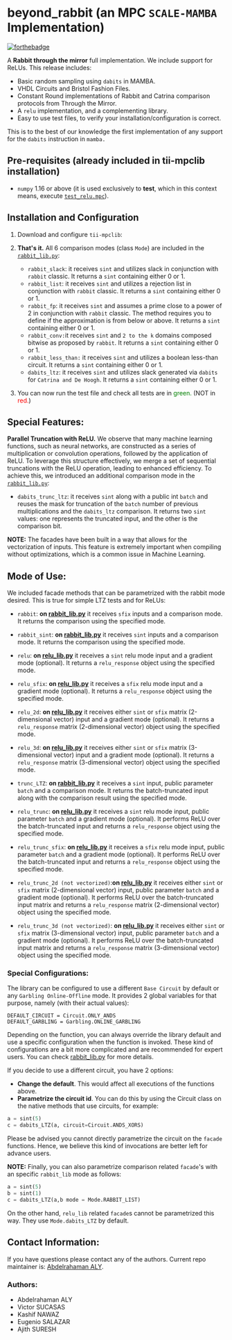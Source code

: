 # beyond_rabbit (an MPC `SCALE-MAMBA` Implementation)
[![forthebadge](https://forthebadge.com/images/badges/as-seen-on-tv.svg)](https://github.com/Crypto-TII/beyond_rabbit)

A __Rabbit through the mirror__ full implementation. We include support for ReLUs. This release includes:

* Basic random sampling using `dabits` in MAMBA. 
* VHDL Circuits and Bristol Fashion Files.
* Constant Round implementations of Rabbit and Catrina comparison protocols from Through the Mirror.  
* A `relu` implementation, and a complementing library.
* Easy to use test files, to verify your installation/configuration is correct.

This is to the best of our knowledge the first implementation of any support for the `dabits` instruction in `mamba.`

## Pre-requisites (already included in tii-mpclib installation)
* `numpy` 1.16 or above (it is used exclusively to __test__, which in this context means, execute [`test_relu.mpc`](beyond_rabbit/test_relu/test_relu.mpc)).

## Installation and Configuration
1. Download and configure `tii-mpclib`:

2. **That's it.** All 6 comparison modes (class `Mode`) are included in the [`rabbit_lib.py`](../Compiler/rabbit_lib.py):

   * `rabbit_slack`: it receives `sint` and utilizes slack in conjunction with `rabbit` classic. It returns a `sint` containing either 0 or 1.
   * `rabbit_list`: it receives `sint` and utilizes a rejection list in conjunction with `rabbit` classic. It returns a `sint` containing either 0 or 1.
   * `rabbit_fp`: it receives `sint` and assumes a prime close to a power of 2 in conjunction with `rabbit` classic. The method requires you to define if the approximation is from below or above. It returns a `sint` containing either 0 or 1.
   * `rabbit_conv:`it receives `sint` and `2 to the k` domains composed bitwise as proposed by `rabbit`. It returns a `sint` containing either 0 or 1.
   * `rabbit_less_than:` it receives `sint` and utilizes a boolean less-than circuit. It returns a `sint` containing either 0 or 1.
   * `dabits_ltz`: it receives `sint` and utilizes slack generated via `dabits` for `Catrina and De Hoogh`. It returns a `sint` containing either 0 or 1.

3. You can now run the test file and check all tests are in <span style='color:green'>green.</span> (NOT in <span style='color:red'>red.</span>)

## Special Features:
**Parallel Truncation with ReLU.** We observe that many machine learning functions, such as neural networks, are constructed as a series of multiplication or convolution operations, followed by the application of ReLU. To leverage this structure effectively, we merge a set of sequential truncations with the ReLU operation, leading to enhanced efficiency. To achieve this, we introduced an additional comparison mode in the [`rabbit_lib.py`](../Compiler/rabbit_lib.py):

   * `dabits_trunc_ltz`: it receives `sint` along with a public int `batch` and reuses the mask for truncation of the `batch` number of previous multiplications and the `dabits_ltz` comparison. It returns two `sint` values: one represents the truncated input, and the other is the comparison bit. 
   
   **NOTE:** The facades have been built in a way that allows for the vectorization of inputs. This feature is extremely important when compiling without optimizations, which is a common issue in Machine Learning.

## Mode of Use:
We included facade methods that can be parametrized with the rabbit mode desired. This is true for simple LTZ tests and for ReLUs:
* `rabbit`: __on [rabbit_lib.py](../Compiler/rabbit_lib.py)__ it receives `sfix` inputs and a comparison mode. It returns the comparison using the specified mode.
* `rabbit_sint`: __on [rabbit_lib.py](../Compiler/rabbit_lib.py)__ it receives `sint` inputs and a comparison mode. It returns the comparison using the specified mode.
* `relu`: __on [relu_lib.py](../Compiler/relu_lib.py)__ it receives a `sint` relu mode input and a gradient mode (optional). It returns a `relu_response` object using the specified mode.
* `relu_sfix`: __on [relu_lib.py](../Compiler/relu_lib.py)__ it receives a `sfix` relu mode input and a gradient mode (optional). It returns a `relu_response` object using the specified mode.
* `relu_2d`: __on [relu_lib.py](../Compiler/relu_lib.py)__ it receives either `sint` or `sfix` matrix (2-dimensional vector) input and a gradient mode (optional). It returns a `relu_response` matrix (2-dimensional vector) object using the specified mode.
* `relu_3d`: __on [relu_lib.py](../Compiler/relu_lib.py)__ it receives either `sint` or `sfix` matrix (3-dimensional vector) input and a gradient mode (optional). It returns a `relu_response` matrix (3-dimensional vector) object using the specified mode.

* `trunc_LTZ`: __on [rabbit_lib.py](../Compiler/rabbit_lib.py)__ it receives a `sint` input, public parameter `batch` and a comparison mode. It returns the batch-truncated input along with the comparison result using the specified mode.
* `relu_trunc`: __on [relu_lib.py](../Compiler/relu_lib.py)__ it receives a `sint` relu mode input, public parameter `batch` and a gradient mode (optional). It performs ReLU over the batch-truncated input and returns a `relu_response` object using the specified mode.
* `relu_trunc_sfix`: __on [relu_lib.py](../Compiler/relu_lib.py)__ it receives a `sfix` relu mode input, public parameter `batch` and a gradient mode (optional). It performs ReLU over the batch-truncated input and returns a `relu_response` object using the specified mode.
* `relu_trunc_2d (not vectorized)`:__on [relu_lib.py](../Compiler/relu_lib.py)__ it receives either `sint` or `sfix` matrix (2-dimensional vector) input, public parameter `batch` and a gradient mode (optional). It performs ReLU over the batch-truncated input matrix and returns a `relu_response` matrix (2-dimensional vector) object using the specified mode.
* `relu_trunc_3d (not vectorized)`: __on [relu_lib.py](../Compiler/relu_lib.py)__ it receives either `sint` or `sfix` matrix (3-dimensional vector) input, public parameter `batch` and a gradient mode (optional). It performs ReLU over the batch-truncated input matrix and returns a `relu_response` matrix (3-dimensional vector) object using the specified mode.

### Special Configurations: 
The library can be configured to use a different `Base Circuit` by default or any `Garbling Online-Offline` mode. It provides 2 global variables for that purpose, namely (with their actual values):
```
DEFAULT_CIRCUIT = Circuit.ONLY_ANDS
DEFAULT_GARBLING = Garbling.ONLINE_GARBLING
```
Depending on the function, you can always override the library default and use a specific configuration when the function is invoked. These kind of configurations are a bit more complicated and are recommended for expert users. You can check [rabbit_lib.py](../Compiler/rabbit_lib.py) for more details. 

If you decide to use a different circuit, you have 2 options:

* **Change the default**. This would affect all executions of the functions above.
* **Parametrize the circuit id**. You can do this by using the Circuit class on the native methods that use circuits, for example:
``` python
a = sint(5)
c = dabits_LTZ(a, circuit=Circuit.ANDS_XORS)
```
Please be advised you cannot directly parametrize the circuit on the `facade` functions. Hence, we believe this kind of invocations are better left for advance users.

**NOTE:** Finally, you can also parametrize comparison related `facade`'s with an specific `rabbit_lib` mode as follows: 
```python
a = sint(5)
b = sint(1)
c = dabits_LTZ(a,b mode = Mode.RABBIT_LIST)
```
On the other hand, `relu_lib` related `facade`s cannot be parametrized this way. They use `Mode.dabits_LTZ` by default.

## Contact Information:
If you have questions please contact any of the authors. Current repo maintainer is: [Abdelrahaman ALY](mailto:abdelrahaman.aly@tii.ae). 
### Authors: 
* Abdelrahaman ALY
* Victor SUCASAS
* Kashif NAWAZ
* Eugenio SALAZAR
* Ajith SURESH
